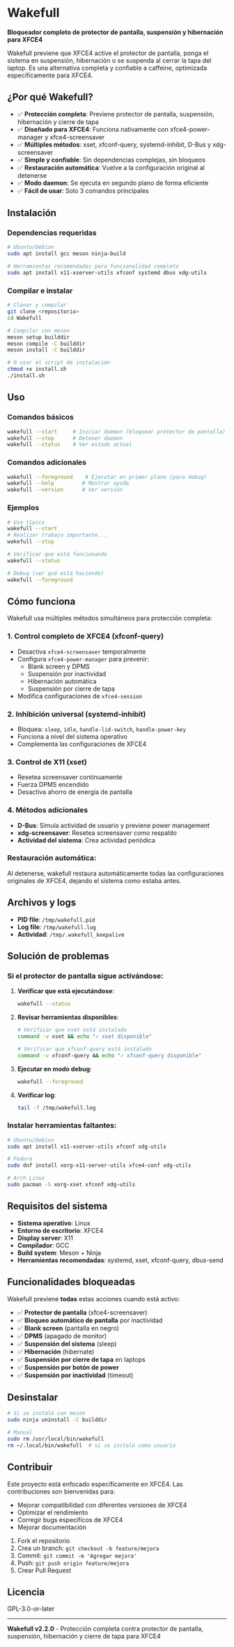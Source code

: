 # Wakefull

**Bloqueador completo de protector de pantalla, suspensión y hibernación para XFCE4**

Wakefull previene que XFCE4 active el protector de pantalla, ponga el sistema en suspensión, hibernación o se suspenda al cerrar la tapa del laptop. Es una alternativa completa y confiable a caffeine, optimizada específicamente para XFCE4.

## ¿Por qué Wakefull?

- ✅ **Protección completa**: Previene protector de pantalla, suspensión, hibernación y cierre de tapa
- ✅ **Diseñado para XFCE4**: Funciona nativamente con xfce4-power-manager y xfce4-screensaver
- ✅ **Múltiples métodos**: xset, xfconf-query, systemd-inhibit, D-Bus y xdg-screensaver
- ✅ **Simple y confiable**: Sin dependencias complejas, sin bloqueos
- ✅ **Restauración automática**: Vuelve a la configuración original al detenerse
- ✅ **Modo daemon**: Se ejecuta en segundo plano de forma eficiente
- ✅ **Fácil de usar**: Solo 3 comandos principales

## Instalación

### Dependencias requeridas
```bash
# Ubuntu/Debian
sudo apt install gcc meson ninja-build

# Herramientas recomendadas para funcionalidad completa
sudo apt install x11-xserver-utils xfconf systemd dbus xdg-utils
```

### Compilar e instalar
```bash
# Clonar y compilar
git clone <repositorio>
cd Wakefull

# Compilar con meson
meson setup builddir
meson compile -C builddir
meson install -C builddir

# O usar el script de instalación
chmod +x install.sh
./install.sh
```

## Uso

### Comandos básicos
```bash
wakefull --start     # Iniciar daemon (bloquear protector de pantalla)
wakefull --stop      # Detener daemon
wakefull --status    # Ver estado actual
```

### Comandos adicionales
```bash
wakefull --foreground    # Ejecutar en primer plano (para debug)
wakefull --help         # Mostrar ayuda
wakefull --version      # Ver versión
```

### Ejemplos
```bash
# Uso típico
wakefull --start
# Realizar trabajo importante...
wakefull --stop

# Verificar que está funcionando
wakefull --status

# Debug (ver qué está haciendo)
wakefull --foreground
```

## Cómo funciona

Wakefull usa múltiples métodos simultáneos para protección completa:

### 1. **Control completo de XFCE4** (xfconf-query)
- Desactiva `xfce4-screensaver` temporalmente
- Configura `xfce4-power-manager` para prevenir:
  - Blank screen y DPMS
  - Suspensión por inactividad
  - Hibernación automática
  - Suspensión por cierre de tapa
- Modifica configuraciones de `xfce4-session`

### 2. **Inhibición universal** (systemd-inhibit)
- Bloquea: `sleep`, `idle`, `handle-lid-switch`, `handle-power-key`
- Funciona a nivel del sistema operativo
- Complementa las configuraciones de XFCE4

### 3. **Control de X11** (xset)
- Resetea screensaver continuamente
- Fuerza DPMS encendido
- Desactiva ahorro de energía de pantalla

### 4. **Métodos adicionales**
- **D-Bus**: Simula actividad de usuario y previene power management
- **xdg-screensaver**: Resetea screensaver como respaldo
- **Actividad del sistema**: Crea actividad periódica

### Restauración automática:
Al detenerse, wakefull restaura automáticamente todas las configuraciones originales de XFCE4, dejando el sistema como estaba antes.

## Archivos y logs

- **PID file**: `/tmp/wakefull.pid`
- **Log file**: `/tmp/wakefull.log`
- **Actividad**: `/tmp/.wakefull_keepalive`

## Solución de problemas

### Si el protector de pantalla sigue activándose:

1. **Verificar que está ejecutándose**:
   ```bash
   wakefull --status
   ```

2. **Revisar herramientas disponibles**:
   ```bash
   # Verificar que xset está instalado
   command -v xset && echo "✓ xset disponible"
   
   # Verificar que xfconf-query está instalado
   command -v xfconf-query && echo "✓ xfconf-query disponible"
   ```

3. **Ejecutar en modo debug**:
   ```bash
   wakefull --foreground
   ```

4. **Verificar log**:
   ```bash
   tail -f /tmp/wakefull.log
   ```

### Instalar herramientas faltantes:
```bash
# Ubuntu/Debian
sudo apt install x11-xserver-utils xfconf xdg-utils

# Fedora
sudo dnf install xorg-x11-server-utils xfce4-conf xdg-utils

# Arch Linux
sudo pacman -S xorg-xset xfconf xdg-utils
```

## Requisitos del sistema

- **Sistema operativo**: Linux
- **Entorno de escritorio**: XFCE4
- **Display server**: X11
- **Compilador**: GCC
- **Build system**: Meson + Ninja
- **Herramientas recomendadas**: systemd, xset, xfconf-query, dbus-send

## Funcionalidades bloqueadas

Wakefull previene **todas** estas acciones cuando está activo:

- ✅ **Protector de pantalla** (xfce4-screensaver)
- ✅ **Bloqueo automático de pantalla** por inactividad
- ✅ **Blank screen** (pantalla en negro)
- ✅ **DPMS** (apagado de monitor)
- ✅ **Suspensión del sistema** (sleep)
- ✅ **Hibernación** (hibernate)
- ✅ **Suspensión por cierre de tapa** en laptops
- ✅ **Suspensión por botón de power**
- ✅ **Suspensión por inactividad** (timeout)

## Desinstalar

```bash
# Si se instaló con meson
sudo ninja uninstall -C builddir

# Manual
sudo rm /usr/local/bin/wakefull
rm ~/.local/bin/wakefull  # si se instaló como usuario
```

## Contribuir

Este proyecto está enfocado específicamente en XFCE4. Las contribuciones son bienvenidas para:

- Mejorar compatibilidad con diferentes versiones de XFCE4
- Optimizar el rendimiento
- Corregir bugs específicos de XFCE4
- Mejorar documentación

1. Fork el repositorio
2. Crea un branch: `git checkout -b feature/mejora`
3. Commit: `git commit -m 'Agregar mejora'`
4. Push: `git push origin feature/mejora`
5. Crear Pull Request

## Licencia

GPL-3.0-or-later

---

**Wakefull v2.2.0** - Protección completa contra protector de pantalla, suspensión, hibernación y cierre de tapa para XFCE4